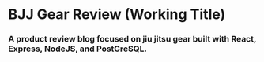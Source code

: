 # BJJ Gear Review (Working Title)
### A product review blog focused on jiu jitsu gear built with React, Express, NodeJS, and PostGreSQL.
